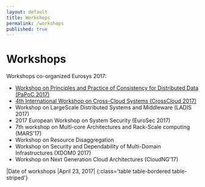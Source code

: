 ```yaml
---
layout: default
title: Workshops
permalink: /workshops
published: true
---
```

# Workshops

Workshops co-organized Eurosys 2017:

* <a href="http://software.imdea.org/Conferences/PAPOC17/" target="_blank"> Workshop on Principles and Practice of Consistency for Distributed Data (PaPoC 2017)</a>
* <a href="http://www.comp.lancs.ac.uk/~elkhatib/crosscloud/" target="_blank"> 4th International Workshop on Cross-Cloud Systems (CrossCloud 2017) </a>
* Workshop on LargeScale Distributed Systems and Middleware (LADIS 2017)
* 2017 European Workshop on System Security (EuroSec 2017)
* 7th workshop on Multi-core Architectures and Rack-Scale computing (MARS'17) 
* Workshop on Resource Disaggregation 
* Workshop on Security and Dependability of Multi-Domain Infrastructures (XDOM0 2017)
* Workshop on Next Generation Cloud Architectures (CloudNG'17)

|Date of workshops								|April 23, 2017|
{:class='table table-bordered table-striped'}

